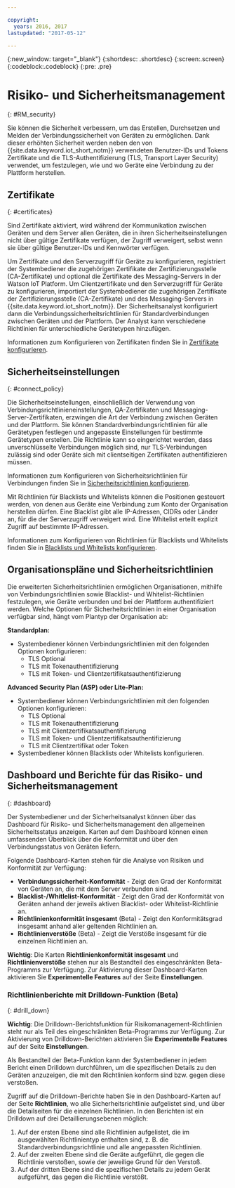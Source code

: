 ```yaml
---

copyright:
  years: 2016, 2017
lastupdated: "2017-05-12"

---
```


{:new_window: target="\_blank"}
{:shortdesc: .shortdesc}
{:screen:.screen}
{:codeblock:.codeblock}
{:pre: .pre}

# Risiko- und Sicherheitsmanagement
{: #RM_security}

Sie können die Sicherheit verbessern, um das Erstellen, Durchsetzen und Melden der Verbindungssicherheit von Geräten zu ermöglichen. Dank dieser erhöhten Sicherheit werden neben den von {{site.data.keyword.iot_short_notm}} verwendeten Benutzer-IDs und Tokens Zertifikate und die TLS-Authentifizierung (TLS, Transport Layer Security) verwendet, um festzulegen, wie und wo Geräte eine Verbindung zu der Plattform herstellen. 

## Zertifikate
{: #certificates}

Sind Zertifikate aktiviert, wird während der Kommunikation zwischen Geräten und dem Server allen Geräten, die in ihren Sicherheitseinstellungen nicht über gültige Zertifikate verfügen, der Zugriff verweigert, selbst wenn sie über gültige Benutzer-IDs und Kennwörter verfügen.

Um Zertifikate und den Serverzugriff für Geräte zu konfigurieren, registriert der Systembediener die zugehörigen Zertifikate der Zertifizierungsstelle (CA-Zertifikate) und optional die Zertifikate des Messaging-Servers in der Watson IoT Platform.
Um Clientzertifikate und den Serverzugriff für Geräte zu konfigurieren, importiert der Systembediener die zugehörigen Zertifikate der Zertifizierungsstelle (CA-Zertifikate) und des Messaging-Servers in {{site.data.keyword.iot_short_notm}}. Der Sicherheitsanalyst konfiguriert dann die Verbindungssicherheitsrichtlinien für Standardverbindungen zwischen Geräten und der Plattform. Der Analyst kann verschiedene Richtlinien für unterschiedliche Gerätetypen hinzufügen.

Informationen zum Konfigurieren von Zertifikaten finden Sie in [Zertifikate konfigurieren](set_up_certificates.html).

## Sicherheitseinstellungen
{: #connect_policy}

Die Sicherheitseinstellungen, einschließlich der Verwendung von Verbindungsrichtlinieneinstellungen, QA-Zertifikaten und Messaging-Server-Zertifikaten, erzwingen die Art der Verbindung zwischen Geräten und der Plattform. Sie können Standardverbindungsrichtlinien für alle Gerätetypen festlegen und angepasste Einstellungen für bestimmte Gerätetypen erstellen. Die Richtlinie kann so eingerichtet werden, dass unverschlüsselte Verbindungen möglich sind, nur TLS-Verbindungen zulässig sind oder Geräte sich mit clientseitigen Zertifikaten authentifizieren müssen.

Informationen zum Konfigurieren von Sicherheitsrichtlinien für Verbindungen finden Sie in [Sicherheitsrichtlinien konfigurieren](set_up_policies.html).

Mit Richtlinien für Blacklists und Whitelists können die Positionen gesteuert werden, von denen aus Geräte eine Verbindung zum Konto der Organisation herstellen dürfen. Eine Blacklist gibt alle IP-Adressen, CIDRs oder Länder an, für die der Serverzugriff verweigert wird. Eine Whitelist erteilt explizit Zugriff auf bestimmte IP-Adressen.

Informationen zum Konfigurieren von Richtlinien für Blacklists und Whitelists finden Sie in [Blacklists und Whitelists konfigurieren](set_up_policies.html#config_black_white).

## Organisationspläne und Sicherheitsrichtlinien
Die erweiterten Sicherheitsrichtlinien ermöglichen Organisationen, mithilfe von Verbindungsrichtlinien sowie Blacklist- und Whitelist-Richtlinien festzulegen, wie Geräte verbunden und bei der Plattform authentifiziert werden. Welche Optionen für Sicherheitsrichtlinien in einer Organisation verfügbar sind, hängt vom Plantyp der Organisation ab:

**Standardplan:**
- Systembediener können Verbindungsrichtlinien mit den folgenden Optionen konfigurieren:
    - TLS Optional
    - TLS mit Tokenauthentifizierung
    - TLS mit Token- und Clientzertifikatsauthentifizierung

**Advanced Security Plan (ASP) oder Lite-Plan:**
- Systembediener können Verbindungsrichtlinien mit den folgenden Optionen konfigurieren:
    - TLS Optional
    - TLS mit Tokenauthentifizierung
    - TLS mit Clientzertifikatsauthentifizierung
    - TLS mit Token- und Clientzertifikatsauthentifizierung
    - TLS mit Clientzertifikat oder Token
- Systembediener können Blacklists oder Whitelists konfigurieren.

## Dashboard und Berichte für das Risiko- und Sicherheitsmanagement
{: #dashboard}

Der Systembediener und der Sicherheitsanalyst können über das Dashboard für Risiko- und Sicherheitsmanagement den allgemeinen Sicherheitsstatus anzeigen. Karten auf dem Dashboard können einen umfassenden Überblick über die Konformität und über den Verbindungsstatus von Geräten liefern.

Folgende Dashboard-Karten stehen für die Analyse von Risiken und Konformität zur Verfügung:
 - **Verbindungssicherheit-Konformität** - Zeigt den Grad der Konformität von Geräten an, die mit dem Server verbunden sind.
 - **Blacklist-/Whitlelist-Konformität** - Zeigt den Grad der Konformität von Geräten anhand der jeweils aktiven Blacklist- oder Whitelist-Richtlinie an.
 - **Richtlinienkonformität insgesamt** (Beta) - Zeigt den Konformitätsgrad insgesamt anhand aller geltenden Richtlinien an.
 - **Richtlinienverstöße** (Beta) - Zeigt die Verstöße insgesamt für die einzelnen Richtlinien an.

**Wichtig**: Die Karten **Richtlinienkonformität insgesamt** und **Richtlinienverstöße** stehen nur als Bestandteil des eingeschränkten Beta-Programms zur Verfügung. Zur Aktivierung dieser Dashboard-Karten aktivieren Sie **Experimentelle Features** auf der Seite **Einstellungen**.

### Richtlinienberichte mit Drilldown-Funktion (Beta)
{: #drill_down}

**Wichtig**: Die Drilldown-Berichtsfunktion für Risikomanagement-Richtlinien steht nur als Teil des eingeschränkten Beta-Programms zur Verfügung. Zur Aktivierung von Drilldown-Berichten aktivieren Sie **Experimentelle Features** auf der Seite **Einstellungen**.

Als Bestandteil der Beta-Funktion kann der Systembediener in jedem Bericht einen Drilldown durchführen, um die spezifischen Details zu den Geräten anzuzeigen, die mit den Richtlinien konform sind bzw. gegen diese verstoßen.

Zugriff auf die Drilldown-Berichte haben Sie in den Dashboard-Karten auf der Seite **Richtlinien**, wo alle Sicherheitsrichtlinie aufgelistet sind, und über die Detailseiten für die einzelnen Richtlinien. In den Berichten ist ein Drilldown auf drei Detaillierungsebenen möglich:
1. Auf der ersten Ebene sind alle Richtlinien aufgelistet, die im ausgewählten Richtlinientyp enthalten sind, z. B. die Standardverbindungsrichtlinie und alle angepassten Richtlinien.
2. Auf der zweiten Ebene sind die Geräte aufgeführt, die gegen die Richtlinie verstoßen, sowie der jeweilige Grund für den Verstoß.
3. Auf der dritten Ebene sind die spezifischen Details zu jedem Gerät aufgeführt, das gegen die Richtlinie verstößt.
